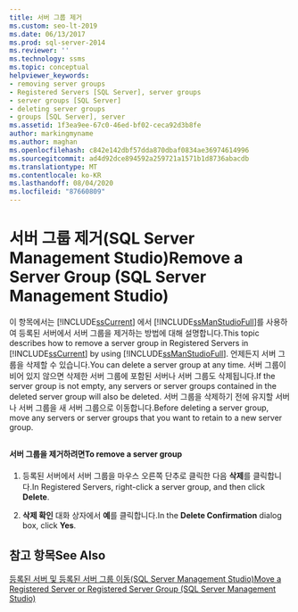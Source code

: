 ```yaml
---
title: 서버 그룹 제거
ms.custom: seo-lt-2019
ms.date: 06/13/2017
ms.prod: sql-server-2014
ms.reviewer: ''
ms.technology: ssms
ms.topic: conceptual
helpviewer_keywords:
- removing server groups
- Registered Servers [SQL Server], server groups
- server groups [SQL Server]
- deleting server groups
- groups [SQL Server], server
ms.assetid: 1f3ea9ee-67c0-46ed-bf02-ceca92d3b8fe
author: markingmyname
ms.author: maghan
ms.openlocfilehash: c842e142dbf57dda870dbaf0834ae36974614996
ms.sourcegitcommit: ad4d92dce894592a259721a1571b1d8736abacdb
ms.translationtype: MT
ms.contentlocale: ko-KR
ms.lasthandoff: 08/04/2020
ms.locfileid: "87660809"
---
```

# <a name="remove-a-server-group-sql-server-management-studio"></a><span data-ttu-id="62464-102">서버 그룹 제거(SQL Server Management Studio)</span><span class="sxs-lookup"><span data-stu-id="62464-102">Remove a Server Group (SQL Server Management Studio)</span></span>
  <span data-ttu-id="62464-103">이 항목에서는 [!INCLUDE[ssCurrent](../../includes/sscurrent-md.md)] 에서 [!INCLUDE[ssManStudioFull](../../includes/ssmanstudiofull-md.md)]를 사용하여 등록된 서버에서 서버 그룹을 제거하는 방법에 대해 설명합니다.</span><span class="sxs-lookup"><span data-stu-id="62464-103">This topic describes how to remove a server group in Registered Servers in [!INCLUDE[ssCurrent](../../includes/sscurrent-md.md)] by using [!INCLUDE[ssManStudioFull](../../includes/ssmanstudiofull-md.md)].</span></span> <span data-ttu-id="62464-104">언제든지 서버 그룹을 삭제할 수 있습니다.</span><span class="sxs-lookup"><span data-stu-id="62464-104">You can delete a server group at any time.</span></span> <span data-ttu-id="62464-105">서버 그룹이 비어 있지 않으면 삭제한 서버 그룹에 포함된 서버나 서버 그룹도 삭제됩니다.</span><span class="sxs-lookup"><span data-stu-id="62464-105">If the server group is not empty, any servers or server groups contained in the deleted server group will also be deleted.</span></span> <span data-ttu-id="62464-106">서버 그룹을 삭제하기 전에 유지할 서버나 서버 그룹을 새 서버 그룹으로 이동합니다.</span><span class="sxs-lookup"><span data-stu-id="62464-106">Before deleting a server group, move any servers or server groups that you want to retain to a new server group.</span></span>  
  
##  <a name="SSMSProcedure"></a>  
  
#### <a name="to-remove-a-server-group"></a><span data-ttu-id="62464-107">서버 그룹을 제거하려면</span><span class="sxs-lookup"><span data-stu-id="62464-107">To remove a server group</span></span>  
  
1.  <span data-ttu-id="62464-108">등록된 서버에서 서버 그룹을 마우스 오른쪽 단추로 클릭한 다음 **삭제**를 클릭합니다.</span><span class="sxs-lookup"><span data-stu-id="62464-108">In Registered Servers, right-click a server group, and then click **Delete**.</span></span>  
  
2.  <span data-ttu-id="62464-109">**삭제 확인** 대화 상자에서 **예**를 클릭합니다.</span><span class="sxs-lookup"><span data-stu-id="62464-109">In the **Delete Confirmation** dialog box, click **Yes**.</span></span>  
  
## <a name="see-also"></a><span data-ttu-id="62464-110">참고 항목</span><span class="sxs-lookup"><span data-stu-id="62464-110">See Also</span></span>  
 [<span data-ttu-id="62464-111">등록된 서버 및 등록된 서버 그룹 이동&#40;SQL Server Management Studio&#41;</span><span class="sxs-lookup"><span data-stu-id="62464-111">Move a Registered Server or Registered Server Group &#40;SQL Server Management Studio&#41;</span></span>](move-a-registered-server-or-registered-server-group.md)  
  
  
